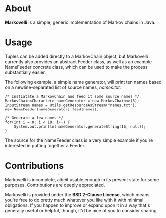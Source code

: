 About
=====
**Markovelli** is a simple, generic implementation of Markov chains in Java.


Usage
=====
Tuples can be added directly to a MarkovChain object, but Markovelli currently also provides an abstract
Feeder class, as well as an example NameFeeder concrete class, which can be used to make the process
substantially easier.

The following example, a simple name generator, will print ten names based on a newline-separated list of
source names, *names.txt:*
	
	/* Instiatate a MarkovChain and feed it some source names */
	MarkovChain<Character> nameGenerator = new MarkovChain<>(3);
	InputStream names = Utils.getResourceAsStream("names.txt");
	new NameFeeder(nameGenerator).feed(names);

	/* Generate a few names */
	for(int i = 0; i < 10; i++) {
		System.out.println(nameGenerator.generateString(16, null));
	}
	
The source for the NameFeeder class is a very simple example if you're interested in putting together
a Feeder.


Contributions
=============
Markovelli is incomplete, albeit usable enough in its present state for some purposes. Contributions
are deeply appreciated.

Markovelli is provided under the **BSD 2-Clause License**, which means you're free to do pretty much
whatever you like with it with minimal obligations. If you happen to improve or expand upon it in a
way that's generally useful or helpful, though, it'd be nice of you to consider sharing.
